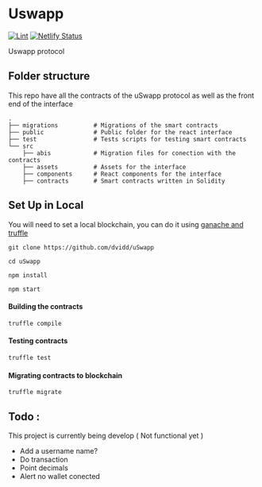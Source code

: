 # Uswapp

[![Lint](https://github.com/dvidd/uSwapp/workflows/Lint/badge.svg)](https://github.com/dvidd/uSwapp/actions?query=workflow%3ALint)
[![Netlify Status](https://api.netlify.com/api/v1/badges/ef69d511-c74d-4f36-af0d-3e85f8343c5f/deploy-status)](https://app.netlify.com/sites/loving-kirch-2863cb/deploys)

Uswapp protocol

## Folder structure

This repo have all the contracts of the uSwapp protocol as well as the front end of the interface

    .
    ├── migrations          # Migrations of the smart contracts
    ├── public              # Public folder for the react interface
    ├── test                # Tests scripts for testing smart contracts
    └── src
        ├── abis            # Migration files for conection with the contracts
        ├── assets          # Assets for the interface
        ├── components      # React components for the interface
        ├── contracts       # Smart contracts written in Solidity

## Set Up in Local

You will need to set a local blockchain, you can do it using <a href="https://www.trufflesuite.com/ganache" target="_blank">ganache and truffle</a>

```shell
git clone https://github.com/dvidd/uSwapp
```

```shell
cd uSwapp
```

```shell
npm install
```

```shell
npm start
```

#### Building the contracts

```shell
truffle compile
```

#### Testing contracts

```shell
truffle test
```

#### Migrating contracts to blockchain

```shell
truffle migrate
```

## Todo :

This project is currently being develop ( Not functional yet )

- Add a username name?
- Do transaction
- Point decimals
- Alert no wallet conected
